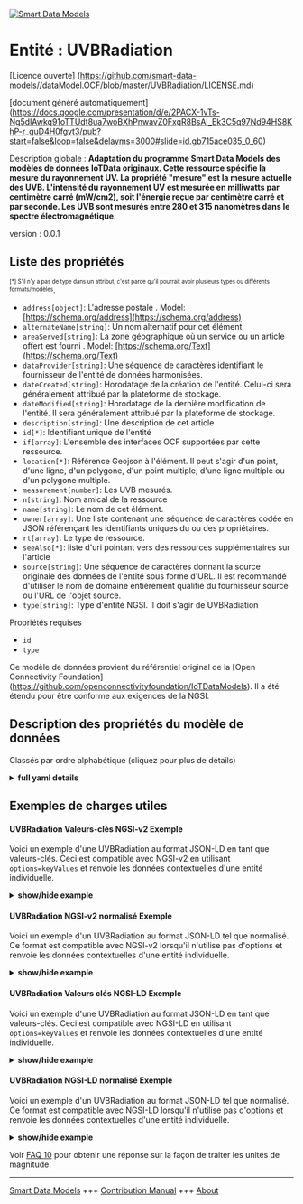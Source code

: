 <!-- 10-Header -->  
[![Smart Data Models](https://smartdatamodels.org/wp-content/uploads/2022/01/SmartDataModels_logo.png "Logo")](https://smartdatamodels.org)  
Entité : UVBRadiation  
=====================<!-- /10-Header -->  
<!-- 15-License -->  
[Licence ouverte] (https://github.com/smart-data-models//dataModel.OCF/blob/master/UVBRadiation/LICENSE.md)  
[document généré automatiquement] (https://docs.google.com/presentation/d/e/2PACX-1vTs-Ng5dIAwkg91oTTUdt8ua7woBXhPnwavZ0FxgR8BsAI_Ek3C5q97Nd94HS8KhP-r_quD4H0fgyt3/pub?start=false&loop=false&delayms=3000#slide=id.gb715ace035_0_60)  
<!-- /15-License -->  
<!-- 20-Description -->  
Description globale : **Adaptation du programme Smart Data Models des modèles de données IoTData originaux. Cette ressource spécifie la mesure du rayonnement UV. La propriété "mesure" est la mesure actuelle des UVB. L'intensité du rayonnement UV est mesurée en milliwatts par centimètre carré (mW/cm2), soit l'énergie reçue par centimètre carré et par seconde. Les UVB sont mesurés entre 280 et 315 nanomètres dans le spectre électromagnétique**.  
version : 0.0.1  
<!-- /20-Description -->  
<!-- 30-PropertiesList -->  

## Liste des propriétés  

<sup><sub>[*] S'il n'y a pas de type dans un attribut, c'est parce qu'il pourrait avoir plusieurs types ou différents formats/modèles</sub></sup>.  
- `address[object]`: L'adresse postale  . Model: [https://schema.org/address](https://schema.org/address)- `alternateName[string]`: Un nom alternatif pour cet élément  - `areaServed[string]`: La zone géographique où un service ou un article offert est fourni  . Model: [https://schema.org/Text](https://schema.org/Text)- `dataProvider[string]`: Une séquence de caractères identifiant le fournisseur de l'entité de données harmonisées.  - `dateCreated[string]`: Horodatage de la création de l'entité. Celui-ci sera généralement attribué par la plateforme de stockage.  - `dateModified[string]`: Horodatage de la dernière modification de l'entité. Il sera généralement attribué par la plateforme de stockage.  - `description[string]`: Une description de cet article  - `id[*]`: Identifiant unique de l'entité  - `if[array]`: L'ensemble des interfaces OCF supportées par cette ressource.  - `location[*]`: Référence Geojson à l'élément. Il peut s'agir d'un point, d'une ligne, d'un polygone, d'un point multiple, d'une ligne multiple ou d'un polygone multiple.  - `measurement[number]`: Les UVB mesurés.  - `n[string]`: Nom amical de la ressource  - `name[string]`: Le nom de cet élément.  - `owner[array]`: Une liste contenant une séquence de caractères codée en JSON référençant les identifiants uniques du ou des propriétaires.  - `rt[array]`: Le type de ressource.  - `seeAlso[*]`: liste d'uri pointant vers des ressources supplémentaires sur l'article  - `source[string]`: Une séquence de caractères donnant la source originale des données de l'entité sous forme d'URL. Il est recommandé d'utiliser le nom de domaine entièrement qualifié du fournisseur source ou l'URL de l'objet source.  - `type[string]`: Type d'entité NGSI. Il doit s'agir de UVBRadiation  <!-- /30-PropertiesList -->  
<!-- 35-RequiredProperties -->  
Propriétés requises  
- `id`  - `type`  <!-- /35-RequiredProperties -->  
<!-- 40-RequiredProperties -->  
Ce modèle de données provient du référentiel original de la [Open Connectivity Foundation] (https://github.com/openconnectivityfoundation/IoTDataModels). Il a été étendu pour être conforme aux exigences de la NGSI.  
<!-- /40-RequiredProperties -->  
<!-- 50-DataModelHeader -->  
## Description des propriétés du modèle de données  
Classés par ordre alphabétique (cliquez pour plus de détails)  
<!-- /50-DataModelHeader -->  
<!-- 60-ModelYaml -->  
<details><summary><strong>full yaml details</strong></summary>    
```yaml  
UVBRadiation:    
  description: 'Smart Data Models Program adaptation of the original IoTData data Models. This Resource specifies UV radiation measurement. The Property ''measurement'' is the current measured UVB. The intensity of UV radiation is measured in the units of milliwatts per square centimeter (mW/cm2) which is energy per square centimeter received per second. UVB is measured between 280 and 315 nanometers in the electromagnetic spectrum.'    
  properties:    
    address:    
      description: 'The mailing address'    
      properties:    
        addressCountry:    
          description: 'Property. The country. For example, Spain. Model:''https://schema.org/addressCountry'''    
          type: string    
        addressLocality:    
          description: 'Property. The locality in which the street address is, and which is in the region. Model:''https://schema.org/addressLocality'''    
          type: string    
        addressRegion:    
          description: 'Property. The region in which the locality is, and which is in the country. Model:''https://schema.org/addressRegion'''    
          type: string    
        postOfficeBoxNumber:    
          description: 'Property. The post office box number for PO box addresses. For example, 03578. Model:''https://schema.org/postOfficeBoxNumber'''    
          type: string    
        postalCode:    
          description: 'Property. The postal code. For example, 24004. Model:''https://schema.org/https://schema.org/postalCode'''    
          type: string    
        streetAddress:    
          description: 'Property. The street address. Model:''https://schema.org/streetAddress'''    
          type: string    
      type: object    
      x-ngsi:    
        model: https://schema.org/address    
        type: Property    
    alternateName:    
      description: 'An alternative name for this item'    
      type: string    
      x-ngsi:    
        type: Property    
    areaServed:    
      description: 'The geographic area where a service or offered item is provided'    
      type: string    
      x-ngsi:    
        model: https://schema.org/Text    
        type: Property    
    dataProvider:    
      description: 'A sequence of characters identifying the provider of the harmonised data entity.'    
      type: string    
      x-ngsi:    
        type: Property    
    dateCreated:    
      description: 'Entity creation timestamp. This will usually be allocated by the storage platform.'    
      format: date-time    
      type: string    
      x-ngsi:    
        type: Property    
    dateModified:    
      description: 'Timestamp of the last modification of the entity. This will usually be allocated by the storage platform.'    
      format: date-time    
      type: string    
      x-ngsi:    
        type: Property    
    description:    
      description: 'A description of this item'    
      type: string    
      x-ngsi:    
        type: Property    
    id:    
      anyOf: &uvbradiation_-_properties_-_owner_-_items_-_anyof    
        - description: 'Property. Identifier format of any NGSI entity'    
          maxLength: 256    
          minLength: 1    
          pattern: ^[\w\-\.\{\}\$\+\*\[\]`|~^@!,:\\]+$    
          type: string    
        - description: 'Property. Identifier format of any NGSI entity'    
          format: uri    
          type: string    
      description: 'Unique identifier of the entity'    
      x-ngsi:    
        type: Property    
    if:    
      description: 'The OCF Interface set supported by this Resource.'    
      items:    
        enum:    
          - oic.if.s    
          - oic.if.baseline    
        type: string    
      minItems: 2    
      readOnly: true    
      type: array    
      uniqueItems: true    
      x-ngsi:    
        type: Property    
    location:    
      description: 'Geojson reference to the item. It can be Point, LineString, Polygon, MultiPoint, MultiLineString or MultiPolygon'    
      oneOf:    
        - description: 'GeoProperty. Geojson reference to the item. Point'    
          properties:    
            bbox:    
              items:    
                type: number    
              minItems: 4    
              type: array    
            coordinates:    
              items:    
                type: number    
              minItems: 2    
              type: array    
            type:    
              enum:    
                - Point    
              type: string    
          required:    
            - type    
            - coordinates    
          title: 'GeoJSON Point'    
          type: object    
        - description: 'GeoProperty. Geojson reference to the item. LineString'    
          properties:    
            bbox:    
              items:    
                type: number    
              minItems: 4    
              type: array    
            coordinates:    
              items:    
                items:    
                  type: number    
                minItems: 2    
                type: array    
              minItems: 2    
              type: array    
            type:    
              enum:    
                - LineString    
              type: string    
          required:    
            - type    
            - coordinates    
          title: 'GeoJSON LineString'    
          type: object    
        - description: 'GeoProperty. Geojson reference to the item. Polygon'    
          properties:    
            bbox:    
              items:    
                type: number    
              minItems: 4    
              type: array    
            coordinates:    
              items:    
                items:    
                  items:    
                    type: number    
                  minItems: 2    
                  type: array    
                minItems: 4    
                type: array    
              type: array    
            type:    
              enum:    
                - Polygon    
              type: string    
          required:    
            - type    
            - coordinates    
          title: 'GeoJSON Polygon'    
          type: object    
        - description: 'GeoProperty. Geojson reference to the item. MultiPoint'    
          properties:    
            bbox:    
              items:    
                type: number    
              minItems: 4    
              type: array    
            coordinates:    
              items:    
                items:    
                  type: number    
                minItems: 2    
                type: array    
              type: array    
            type:    
              enum:    
                - MultiPoint    
              type: string    
          required:    
            - type    
            - coordinates    
          title: 'GeoJSON MultiPoint'    
          type: object    
        - description: 'GeoProperty. Geojson reference to the item. MultiLineString'    
          properties:    
            bbox:    
              items:    
                type: number    
              minItems: 4    
              type: array    
            coordinates:    
              items:    
                items:    
                  items:    
                    type: number    
                  minItems: 2    
                  type: array    
                minItems: 2    
                type: array    
              type: array    
            type:    
              enum:    
                - MultiLineString    
              type: string    
          required:    
            - type    
            - coordinates    
          title: 'GeoJSON MultiLineString'    
          type: object    
        - description: 'GeoProperty. Geojson reference to the item. MultiLineString'    
          properties:    
            bbox:    
              items:    
                type: number    
              minItems: 4    
              type: array    
            coordinates:    
              items:    
                items:    
                  items:    
                    items:    
                      type: number    
                    minItems: 2    
                    type: array    
                  minItems: 4    
                  type: array    
                type: array    
              type: array    
            type:    
              enum:    
                - MultiPolygon    
              type: string    
          required:    
            - type    
            - coordinates    
          title: 'GeoJSON MultiPolygon'    
          type: object    
      x-ngsi:    
        type: GeoProperty    
    measurement:    
      description: 'The measured UVB.'    
      minimum: 0    
      readOnly: true    
      type: number    
      x-ngsi:    
        type: Property    
    n:    
      description: 'Friendly name of the Resource'    
      maxLength: 64    
      readOnly: true    
      type: string    
      x-ngsi:    
        type: Property    
    name:    
      description: 'The name of this item.'    
      type: string    
      x-ngsi:    
        type: Property    
    owner:    
      description: 'A List containing a JSON encoded sequence of characters referencing the unique Ids of the owner(s)'    
      items:    
        anyOf: *uvbradiation_-_properties_-_owner_-_items_-_anyof    
        description: 'Property. Unique identifier of the entity'    
      type: array    
      x-ngsi:    
        type: Property    
    rt:    
      description: 'The Resource Type.'    
      items:    
        enum:    
          - oic.r.sensor.radiation.uvb    
        maxLength: 64    
        type: string    
      minItems: 1    
      readOnly: true    
      type: array    
      uniqueItems: true    
      x-ngsi:    
        type: Property    
    seeAlso:    
      description: 'list of uri pointing to additional resources about the item'    
      oneOf:    
        - items:    
            format: uri    
            type: string    
          minItems: 1    
          type: array    
        - format: uri    
          type: string    
      x-ngsi:    
        type: Property    
    source:    
      description: 'A sequence of characters giving the original source of the entity data as a URL. Recommended to be the fully qualified domain name of the source provider, or the URL to the source object.'    
      type: string    
      x-ngsi:    
        type: Property    
    type:    
      description: 'NGSI entity type. It has to be UVBRadiation'    
      enum:    
        - UVBRadiation    
      type: string    
      x-ngsi:    
        type: Property    
  required:    
    - id    
    - type    
  type: object    
  x-derived-from: https://github.com/OpenInterConnect/IoTDataModels/blob/master/UVBRadiationResURI.swagger.json    
  x-disclaimer: 'Redistribution and use in source and binary forms, with or without modification, are permitted  provided that the license conditions are met. Copyleft (c) 2021 Contributors to Smart Data Models Program'    
  x-license-url: https://github.com/smart-data-models/dataModel.OCF/blob/master/UVBRadiation/LICENSE.md    
  x-model-schema: https://smart-data-models.github.io/dataModel.IoTDataModels/UVBRadiation/schema.json    
  x-model-tags: OCF    
  x-version: 0.0.1    
```  
</details>    
<!-- /60-ModelYaml -->  
<!-- 70-MiddleNotes -->  
<!-- /70-MiddleNotes -->  
<!-- 80-Examples -->  
## Exemples de charges utiles  
#### UVBRadiation Valeurs-clés NGSI-v2 Exemple  
Voici un exemple d'une UVBRadiation au format JSON-LD en tant que valeurs-clés. Ceci est compatible avec NGSI-v2 en utilisant `options=keyValues` et renvoie les données contextuelles d'une entité individuelle.  
<details><summary><strong>show/hide example</strong></summary>    
```json  
{  
  "id": "urn:ngsi-ld:UVBRadiation:id:RUFN:84434026",  
  "dateCreated": "1979-02-01T21:38:01Z",  
  "dateModified": "1988-11-04T08:50:06Z",  
  "source": "Shake business seem why state until. Memory western we which back technology speech health. Push performance scene information radio total college.",  
  "name": "Turn program teach heavy son. Bad bank yeah. All security water indicate teach.",  
  "alternateName": "American theory gas other. Down where tend benefit position model friend use. Democrat director air each teach audience. Democratic painting center former.",  
  "description": "College color amount individual job quality. Employee region modern wear look short employee. Red strong song each activity conference.",  
  "dataProvider": "Loss return food life she blue here throw. Major Democrat sister husband street kind. Sport white station difference movie population in help.",  
  "owner": [  
    "urn:ngsi-ld:UVBRadiation:items:OYEQ:78049778",  
    "urn:ngsi-ld:UVBRadiation:items:ETDC:16806735"  
  ],  
  "seeAlso": [  
    "urn:ngsi-ld:UVBRadiation:items:MKPQ:73465414",  
    "urn:ngsi-ld:UVBRadiation:items:KUHU:28508572"  
  ],  
  "location": {  
    "type": "Point",  
    "coordinates": [  
      -89.050093,  
      -69.422876  
    ]  
  },  
  "address": {  
    "streetAddress": "Shake assume apply space indeed window. Ok shoulder responsibility person us increase. As check attention book.",  
    "addressLocality": "No spend sport owner. Interesting relate form yet score market.",  
    "addressRegion": "Back which pick war.",  
    "addressCountry": "Agent bar high single. Risk piece chance likely often television. Might science catch indicate save. Officer wrong become part move assume.",  
    "postalCode": "Carry move position goal. Plan whom past current alone environmental. Two better suddenly bed gun challenge.",  
    "postOfficeBoxNumber": "Author be federal long paper product. Enjoy catch cell company even act yard. Kitchen field visit true determine imagine yes."  
  },  
  "areaServed": "Which boy see no audience sound. Everything but air reach sing perhaps red. Agree set performance practice tend send."  
}  
```  
</details>  
#### UVBRadiation NGSI-v2 normalisé Exemple  
Voici un exemple d'un UVBRadiation au format JSON-LD tel que normalisé. Ce format est compatible avec NGSI-v2 lorsqu'il n'utilise pas d'options et renvoie les données contextuelles d'une entité individuelle.  
<details><summary><strong>show/hide example</strong></summary>    
```json  
{  
  "id": {  
    "type": "string",  
    "value": "urn:ngsi-ld:UVBRadiation:id:RUFN:84434026"  
  },  
  "dateCreated": {  
    "format": "date-time",  
    "type": "string",  
    "value": "1979-02-01T21:38:01Z"  
  },  
  "dateModified": {  
    "format": "date-time",  
    "type": "string",  
    "value": "1988-11-04T08:50:06Z"  
  },  
  "source": {  
    "type": "string",  
    "value": "Shake business seem why state until. Memory western we which back technology speech health. Push performance scene information radio total college."  
  },  
  "name": {  
    "type": "string",  
    "value": "Turn program teach heavy son. Bad bank yeah. All security water indicate teach."  
  },  
  "alternateName": {  
    "type": "string",  
    "value": "American theory gas other. Down where tend benefit position model friend use. Democrat director air each teach audience. Democratic painting center former."  
  },  
  "description": {  
    "type": "string",  
    "value": "College color amount individual job quality. Employee region modern wear look short employee. Red strong song each activity conference."  
  },  
  "dataProvider": {  
    "type": "string",  
    "value": "Loss return food life she blue here throw. Major Democrat sister husband street kind. Sport white station difference movie population in help."  
  },  
  "owner": {  
    "type": "array",  
    "value": [  
      "urn:ngsi-ld:UVBRadiation:items:OYEQ:78049778",  
      "urn:ngsi-ld:UVBRadiation:items:ETDC:16806735"  
    ]  
  },  
  "seeAlso": {  
    "type": "array",  
    "value": [  
      "urn:ngsi-ld:UVBRadiation:items:MKPQ:73465414",  
      "urn:ngsi-ld:UVBRadiation:items:KUHU:28508572"  
    ]  
  },  
  "location": {  
    "type": "object",  
    "value": {  
      "type": "Point",  
      "coordinates": [  
        -89.050093,  
        -69.422876  
      ]  
    }  
  },  
  "address": {  
    "type": "object",  
    "value": {  
      "streetAddress": "Shake assume apply space indeed window. Ok shoulder responsibility person us increase. As check attention book.",  
      "addressLocality": "No spend sport owner. Interesting relate form yet score market.",  
      "addressRegion": "Back which pick war.",  
      "addressCountry": "Agent bar high single. Risk piece chance likely often television. Might science catch indicate save. Officer wrong become part move assume.",  
      "postalCode": "Carry move position goal. Plan whom past current alone environmental. Two better suddenly bed gun challenge.",  
      "postOfficeBoxNumber": "Author be federal long paper product. Enjoy catch cell company even act yard. Kitchen field visit true determine imagine yes."  
    }  
  },  
  "areaServed": {  
    "type": "string",  
    "value": "Which boy see no audience sound. Everything but air reach sing perhaps red. Agree set performance practice tend send."  
  }  
}  
```  
</details>  
#### UVBRadiation Valeurs clés NGSI-LD Exemple  
Voici un exemple d'une UVBRadiation au format JSON-LD en tant que valeurs-clés. Ceci est compatible avec NGSI-LD en utilisant `options=keyValues` et renvoie les données contextuelles d'une entité individuelle.  
<details><summary><strong>show/hide example</strong></summary>    
```json  
{  
    "id": "urn:ngsi-ld:UVBRadiation:id:RUFN:84434026",  
    "dateCreated": "1979-02-01T21:38:01Z",  
    "dateModified": "1988-11-04T08:50:06Z",  
    "source": "Shake business seem why state until. Memory western we which back technology speech health. Push performance scene information radio total college.",  
    "name": "Turn program teach heavy son. Bad bank yeah. All security water indicate teach.",  
    "alternateName": "American theory gas other. Down where tend benefit position model friend use. Democrat director air each teach audience. Democratic painting center former.",  
    "description": "College color amount individual job quality. Employee region modern wear look short employee. Red strong song each activity conference.",  
    "dataProvider": "Loss return food life she blue here throw. Major Democrat sister husband street kind. Sport white station difference movie population in help.",  
    "owner": [  
        "urn:ngsi-ld:UVBRadiation:items:OYEQ:78049778",  
        "urn:ngsi-ld:UVBRadiation:items:ETDC:16806735"  
    ],  
    "seeAlso": [  
        "urn:ngsi-ld:UVBRadiation:items:MKPQ:73465414",  
        "urn:ngsi-ld:UVBRadiation:items:KUHU:28508572"  
    ],  
    "location": {  
        "type": "Point",  
        "coordinates": [  
            -89.050093,  
            -69.422876  
        ]  
    },  
    "address": {  
        "streetAddress": "Shake assume apply space indeed window. Ok shoulder responsibility person us increase. As check attention book.",  
        "addressLocality": "No spend sport owner. Interesting relate form yet score market.",  
        "addressRegion": "Back which pick war.",  
        "addressCountry": "Agent bar high single. Risk piece chance likely often television. Might science catch indicate save. Officer wrong become part move assume.",  
        "postalCode": "Carry move position goal. Plan whom past current alone environmental. Two better suddenly bed gun challenge.",  
        "postOfficeBoxNumber": "Author be federal long paper product. Enjoy catch cell company even act yard. Kitchen field visit true determine imagine yes."  
    },  
    "areaServed": "Which boy see no audience sound. Everything but air reach sing perhaps red. Agree set performance practice tend send.",  
    "@context": [  
        "https://smartdatamodels.org/context.jsonld",  
        "https://raw.githubusercontent.com/smart-data-models/dataModel.OCF/master/context.jsonld"  
    ]  
}  
```  
</details>  
#### UVBRadiation NGSI-LD normalisé Exemple  
Voici un exemple d'un UVBRadiation au format JSON-LD tel que normalisé. Ce format est compatible avec NGSI-LD lorsqu'il n'utilise pas d'options et renvoie les données contextuelles d'une entité individuelle.  
<details><summary><strong>show/hide example</strong></summary>    
```json  
{  
    "id": "urn:ngsi-ld:UVBRadiation:id:LKJP:50948325",  
    "dateCreated": {  
        "type": "Property",  
        "value": {  
            "@type": "DateTime",  
            "@value": "1995-01-18T23:27:40Z"  
        }  
    },  
    "dateModified": {  
        "type": "Property",  
        "value": {  
            "@type": "DateTime",  
            "@value": "1984-12-17T17:18:49Z"  
        }  
    },  
    "source": {  
        "type": "Property",  
        "value": "Here start blood health prove challenge perform. Idea another watch the possible."  
    },  
    "name": {  
        "type": "Property",  
        "value": "Trip we view. Current now same continue one moment social."  
    },  
    "alternateName": {  
        "type": "Property",  
        "value": "Particularly make evening production. Reduce major above institution image. Left law every include protect several."  
    },  
    "description": {  
        "type": "Property",  
        "value": "Call stock economic. Leave pick stuff usually."  
    },  
    "dataProvider": {  
        "type": "Property",  
        "value": "Region author doctor might. Stop financial realize admit picture father find."  
    },  
    "owner": {  
        "type": "Property",  
        "value": [  
            "urn:ngsi-ld:UVBRadiation:items:LBQI:53524326",  
            "urn:ngsi-ld:UVBRadiation:items:HXII:53345543"  
        ]  
    },  
    "seeAlso": {  
        "type": "Property",  
        "value": [  
            "urn:ngsi-ld:UVBRadiation:items:YIHE:58894024"  
        ]  
    },  
    "location": {  
        "type": "Property",  
        "value": {  
            "type": "Point",  
            "coordinates": [  
                52.194558,  
                6.329331  
            ]  
        }  
    },  
    "address": {  
        "type": "Property",  
        "value": {  
            "streetAddress": "Study accept according teach effect it able be. It crime south chance together floor.",  
            "addressLocality": "Force recently particular these remain find want. Moment relate send structure moment final business.",  
            "addressRegion": "Sign approach phone picture. Treat lay her hold both.",  
            "addressCountry": "From east phone bar adult chance. Discussion his leg today each wear amount.",  
            "postalCode": "True cost consider. Rest long pull treatment improve.",  
            "postOfficeBoxNumber": "Point perform team care technology. Away break training then. Born beautiful trouble single fall respond."  
        }  
    },  
    "areaServed": {  
        "type": "Property",  
        "value": "East share system increase interesting. Friend box positive report concern wait."  
    },  
    "@context": [  
        "https://smartdatamodels.org/context.jsonld",  
        "https://raw.githubusercontent.com/smart-data-models/dataModel.OCF/master/context.jsonld"  
    ]  
}  
```  
</details><!-- /80-Examples -->  
<!-- 90-FooterNotes -->  
<!-- /90-FooterNotes -->  
<!-- 95-Units -->  
Voir [FAQ 10](https://smartdatamodels.org/index.php/faqs/) pour obtenir une réponse sur la façon de traiter les unités de magnitude.  
<!-- /95-Units -->  
<!-- 97-LastFooter -->  
---  
[Smart Data Models](https://smartdatamodels.org) +++ [Contribution Manual](https://bit.ly/contribution_manual) +++ [About](https://bit.ly/Introduction_SDM)<!-- /97-LastFooter -->  
